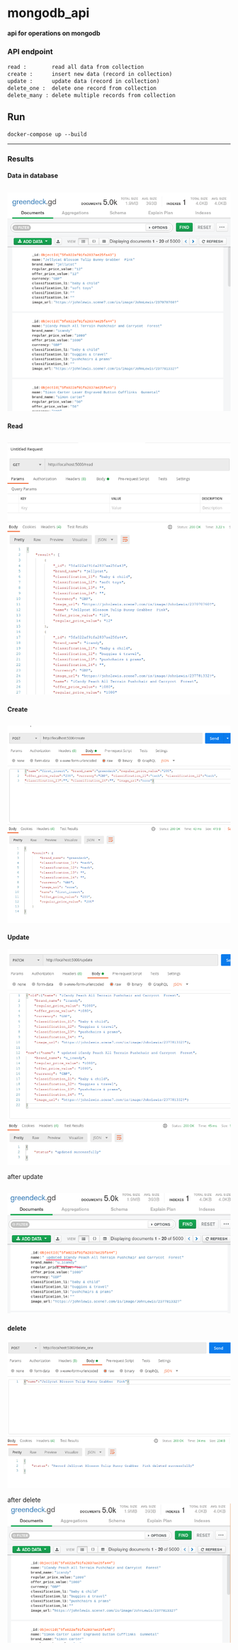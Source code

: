 # mongodb_api

#### api for  operations on mongodb



### API endpoint
```
read :        read all data from collection
create :      insert new data (record in collection)
update :      update data (record in collection)
delete_one :  delete one record from collection
delete_many : delete multiple records from collection 

```

## Run
```
docker-compose up --build
```
 ----
 
<h3 lign="center"> Results</h3>

#### Data in database
![alt text](https://github.com/spctr01/mongodb_api/blob/main/result_imgs/database.png)
------
#### Read
![alt text](https://github.com/spctr01/mongodb_api/blob/main/result_imgs/read.png)
------
#### Create
![alt text](https://github.com/spctr01/mongodb_api/blob/main/result_imgs/create.png)
-------
#### Update
![alt text](https://github.com/spctr01/mongodb_api/blob/main/result_imgs/update.png)

after update

![alt text](https://github.com/spctr01/mongodb_api/blob/main/result_imgs/after_update.png)
-------
#### delete
![alt text](https://github.com/spctr01/mongodb_api/blob/main/result_imgs/delete.png)

after delete
![alt text](https://github.com/spctr01/mongodb_api/blob/main/result_imgs/after_delete.png)

